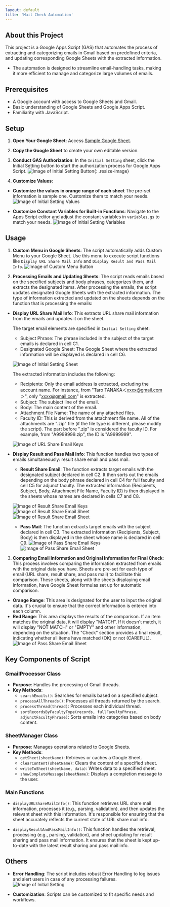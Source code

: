 ```yaml
---
layout: default
title: 'Mail Check Automation'
---
```


## About this Project

This project is a Google Apps Script (GAS) that automates the process of extracting and categorizing emails in Gmail based on predefined criteria, and updating corresponding Google Sheets with the extracted information.

- The automation is designed to streamline email-handling tasks, making it more efficient to manage and categorize large volumes of emails.

## Prerequisites

- A Google account with access to Google Sheets and Gmail.
- Basic understanding of Google Sheets and Google Apps Script.
- Familiarity with JavaScript.

## Setup

1. **Open Your Google Sheet**: Access <a href="https://docs.google.com/spreadsheets/d/1RiKE3KzWwea29mkPuIy1mrZZ2Rnk_L-e-yydLZ-5aHk/edit#gid=771932269" target="_blank" rel="noopener noreferrer">Sample Google Sheet</a>.
2. **Copy the Google Sheet** to create your own editable version.
3. **Conduct GAS Authorization**: In the `Initial Setting` sheet, click the Initial Setting button to start the authorization process for Google Apps Script.
   ![Image of Initial Setting Button](assets/images/initial-setting.png){: .resize-image}

4. **Customize Values**: 
  - **Customize the values in orange range of each sheet** The pre-set information is sample one. Customize them to match your needs.
    ![Image of Initial Setting Values](assets/images/sheet-name_pre-criteria.png)
  
  - **Customize Constant Variables for Built-in Functions**: Navigate to the Apps Script editor and adjust the constant variables in `variables.gs` to match your needs.
    ![Image of Initial Setting Variables](assets/images/custom-variables.png)

## Usage

1. **Custom Menu in Google Sheets**: The script automatically adds Custom Menu to your Google Sheet. Use this menu to execute script functions like `Display URL Share Mail Info` and `Display Result and Pass Mail Info`.
   ![Image of Custom Menu Button](assets/images/custom-menu.png)

2. **Processing Emails and Updating Sheets**: The script reads emails based on the specified subjects and body phrases, categorizes them, and extracts the designated items. After processing the emails, the script updates designated Google Sheets with the extracted information. The type of information extracted and updated on the sheets depends on the function that is processing the emails:

  - **Display URL Share Mail Info**: This extracts URL share mail information from the emails and updates it on the sheet.

    The target email elements are specified in `Initial Setting` sheet:

    - Subject Phrase: The phrase included in the subject of the target emails is declared in cell C1.
    - Designated Google Sheet: The Google Sheet where the extracted information will be displayed is declared in cell C6.

    ![Image of Initial Setting Sheet](assets/images/keys-url-share-email.png)

    The extracted information includes the following:

    - Recipients: Only the email address is extracted, excluding the account name. For instance, from "Taro TANAKA＜xxxx@gmail.com＞", only "xxxx@gmail.com" is extracted.
    - Subject: The subject line of the email.
    - Body: The main content of the email.
    - Attachment File Name: The name of any attached files.
    - Faculty ID: This is derived from the attachment file name. All of the attachments are ".zip" file (if the file type is different, please modify the script). The part before ".zip" is considered the faculty ID. For example, from "A9999999.zip", the ID is "A9999999".
  
    ![Image of URL Share Email Keys](assets/images/display-url-share-email.png)

  - **Display Result and Pass Mail Info**: This function handles two types of emails simultaneously: result share email and pass mail.

      - **Result Share Email**: The function extracts target emails with the designated subject declared in cell C2. It then sorts out the emails depending on the body phrase declared in cell C4 for full faculty and cell C5 for adjunct faculty. The extracted information (Recipients, Subject, Body, Attachment File Name, Faculty ID) is then displayed in the sheets whose names are declared in cells C7 and C8.
    
      ![Image of Result Share Email Keys](assets/images/keys-result-share-email.png)
      ![Image of Result Share Email Sheet](assets/images/display-result-share-full-email.png)
      ![Image of Result Share Email Sheet](assets/images/display-result-share-adj-email.png)  

      - **Pass Mail**: The function extracts target emails with the subject declared in cell C3. The extracted information (Recipients, Subject, Body) is then displayed in the sheet whose name is declared in cell C9.
      ![Image of Pass Share Email Keys](assets/images/keys-pass-share-email.png)
      ![Image of Pass Share Email Sheet](assets/images/display-pass-share-email.png) 

3. **Comparing Email Information and Original Information for Final Check**: This process involves comparing the information extracted from emails with the original data you have. Sheets are pre-set for each type of email (URL share, result share, and pass mail) to facilitate this comparison. These sheets, along with the sheets displaying email information, have Google Sheet formulas set up for automatic comparison.

  - **Orange Range**: This area is designated for the user to input the original data. It's crucial to ensure that the correct information is entered into each column.
  - **Red Range**: This area displays the results of the comparison. If an item matches the original data, it will display "MATCH". If it doesn't match, it will display "NOT MATCH" or "EMPTY" and other information, depending on the situation. The "Check" section provides a final result, indicating whether all items have matched (OK) or not (CAREFUL).
  ![Image of Pass Share Email Sheet](assets/images/check-url-share-email.png)  

## Key Components of Script

### GmailProcessor Class

- **Purpose**: Handles the processing of Gmail threads.
- **Key Methods**:
  - `searchEmails()`: Searches for emails based on a specified subject.
  - `processAllThreads()`: Processes all threads returned by the search.
  - `processThread(thread)`: Processes each individual thread.
  - `sortRecordsByFacultyType(records, fullFacultyPhrase, adjunctFacultyPhrase)`: Sorts emails into categories based on body content.

### SheetManager Class

- **Purpose**: Manages operations related to Google Sheets.
- **Key Methods**:
  - `getSheet(sheetName)`: Retrieves or caches a Google Sheet.
  - `clearContent(sheetName)`: Clears the content of a specified sheet.
  - `writeToSheet(sheetName, data)`: Writes data to a specified sheet.
  - `showCompleteMessage(sheetName)`: Displays a completion message to the user.

### Main Functions

- `displayURLShareMailInfo()`: This function retrieves URL share mail information, processes it (e.g., parsing, validation), and then updates the relevant sheet with this information. It's responsible for ensuring that the sheet accurately reflects the current state of URL share mail info.

- `displayResultAndPassMailInfo()`: This function handles the retrieval, processing (e.g., parsing, validation), and sheet updating for result sharing and pass mail information. It ensures that the sheet is kept up-to-date with the latest result sharing and pass mail info.

## Others

- **Error Handling**: The script includes robust Error Handling to log issues and alert users in case of any processing failures.
  ![Image of Initial Setting](assets/images/error-handling.png)

- **Customization**: Scripts can be customized to fit specific needs and workflows.
